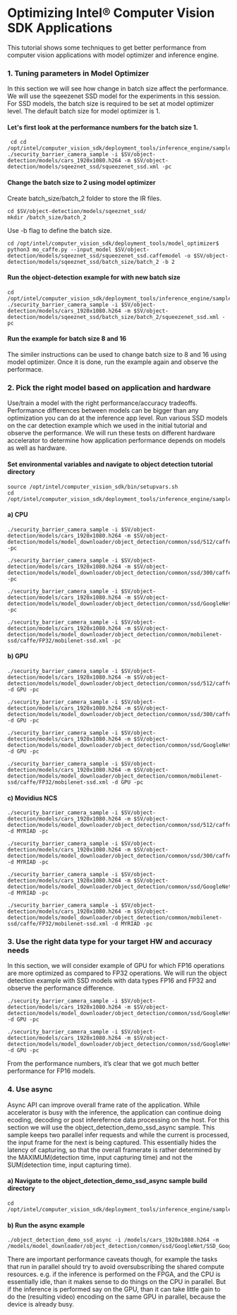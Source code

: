 # Optimizing Intel® Computer Vision SDK Applications
This tutorial shows some techniques to get better performance from computer vision applications with model optimizer and inference engine. 


### 1. Tuning parameters in Model Optimizer
In this section we will see how change in batch size affect the performance. We will use the sqeezenet SSD model for the experiments in this session.  
For SSD models, the batch size is required to be set at model optimizer level. The default batch size for model optimizer is 1. 

#### Let's first look at the performance numbers for the batch size 1. 

	 cd cd /opt/intel/computer_vision_sdk/deployment_tools/inference_engine/samples/build/intel64/Release
	./security_barrier_camera_sample -i $SV/object-detection/models/cars_1920x1080.h264 -m $SV/object-detection/models/sqeeznet_ssd/squeezenet_ssd.xml -pc


#### Change the batch size to 2 using model optimizer
 Create batch_size/batch_2 folder to store the IR files. 
 
 	cd $SV/object-detection/models/sqeeznet_ssd/
 	mkdir /batch_size/batch_2
	
Use -b flag to define the batch size.

	cd /opt/intel/computer_vision_sdk/deployment_tools/model_optimizer$  
	python3 mo_caffe.py --input_model $SV/object-detection/models/sqeeznet_ssd/squeezenet_ssd.caffemodel -o $SV/object-detection/models/sqeeznet_ssd/batch_size/batch_2 -b 2

#### Run the object-detection example for with new batch size

	cd /opt/intel/computer_vision_sdk/deployment_tools/inference_engine/samples/build/intel64/Release
	./security_barrier_camera_sample -i $SV/object-detection/models/cars_1920x1080.h264 -m $SV/object-detection/models/sqeeznet_ssd/batch_size/batch_2/squeezenet_ssd.xml -pc

#### Run the example for batch size 8 and 16
The similer instructions can be used to change batch size to 8 and 16 using model optimizer. Once it is done, run the example again and observe the performace. 


### 2. Pick the right model based on application and hardware
Use/train a model with the right performance/accuracy tradeoffs. Performance differences between models can be bigger than any optimization you can do at the inference app level.
Run various SSD models on the car detection example which we used in the initial tutorial and observe the performance. We will run these tests on different hardware accelerator to determine how application performance depends on models as well as hardware. 

#### Set environmental variables and navigate to object detection tutorial directory

	source /opt/intel/computer_vision_sdk/bin/setupvars.sh
	cd /opt/intel/computer_vision_sdk/deployment_tools/inference_engine/samples/build/intel64/Release

#### a) CPU
 
	./security_barrier_camera_sample -i $SV/object-detection/models/cars_1920x1080.h264 -m $SV/object-detection/models/model_downloader/object_detection/common/ssd/512/caffe/FP32/ssd512.xml -pc
	
	./security_barrier_camera_sample -i $SV/object-detection/models/cars_1920x1080.h264 -m $SV/object-detection/models/model_downloader/object_detection/common/ssd/300/caffe/FP32/ssd300.xml -pc
	
	./security_barrier_camera_sample -i $SV/object-detection/models/cars_1920x1080.h264 -m $SV/object-detection/models/model_downloader/object_detection/common/ssd/GoogleNet/SSD_GoogleNet_v2_fp32.xml -pc
	
	./security_barrier_camera_sample -i $SV/object-detection/models/cars_1920x1080.h264 -m $SV/object-detection/models/model_downloader/object_detection/common/mobilenet-ssd/caffe/FP32/mobilenet-ssd.xml -pc

#### b) GPU
 
	./security_barrier_camera_sample -i $SV/object-detection/models/cars_1920x1080.h264 -m $SV/object-detection/models/model_downloader/object_detection/common/ssd/512/caffe/FP32/ssd512.xml -d GPU -pc
	
	./security_barrier_camera_sample -i $SV/object-detection/models/cars_1920x1080.h264 -m $SV/object-detection/models/model_downloader/object_detection/common/ssd/300/caffe/FP32/ssd300.xml -d GPU -pc
	
	./security_barrier_camera_sample -i $SV/object-detection/models/cars_1920x1080.h264 -m $SV/object-detection/models/model_downloader/object_detection/common/ssd/GoogleNet/SSD_GoogleNet_v2_fp32.xml -d GPU -pc
	
	./security_barrier_camera_sample -i $SV/object-detection/models/cars_1920x1080.h264 -m $SV/object-detection/models/model_downloader/object_detection/common/mobilenet-ssd/caffe/FP32/mobilenet-ssd.xml -d GPU -pc

#### c) Movidius NCS

	./security_barrier_camera_sample -i $SV/object-detection/models/cars_1920x1080.h264 -m $SV/object-detection/models/model_downloader/object_detection/common/ssd/512/caffe/FP32/ssd512.xml -d MYRIAD -pc
	
	./security_barrier_camera_sample -i $SV/object-detection/models/cars_1920x1080.h264 -m $SV/object-detection/models/model_downloader/object_detection/common/ssd/300/caffe/FP32/ssd300.xml -d MYRIAD -pc
	
	./security_barrier_camera_sample -i $SV/object-detection/models/cars_1920x1080.h264 -m $SV/object-detection/models/model_downloader/object_detection/common/ssd/GoogleNet/SSD_GoogleNet_v2_fp32.xml -d MYRIAD -pc
	
	./security_barrier_camera_sample -i $SV/object-detection/models/cars_1920x1080.h264 -m $SV/object-detection/models/model_downloader/object_detection/common/mobilenet-ssd/caffe/FP32/mobilenet-ssd.xml -d MYRIAD -pc

### 3. Use the right data type for your target HW and accuracy needs
In this section, we will consider example of GPU for which FP16 operations are more optimized as compared to FP32 operations. We will run the object detection example with SSD models with data types FP16 and FP32 and observe the performance difference. 

	./security_barrier_camera_sample -i $SV/object-detection/models/cars_1920x1080.h264 -m $SV/object-detection/models/model_downloader/object_detection/common/ssd/GoogleNet/SSD_GoogleNet_v2_fp32.xml -d GPU -pc
	
	./security_barrier_camera_sample -i $SV/object-detection/models/cars_1920x1080.h264 -m $SV/object-detection/models/model_downloader/object_detection/common/ssd/GoogleNet/SSD_GoogleNet_v2_fp16.xml -d GPU -pc

From the performance numbers, it’s clear that we got much better performance for FP16 models. 


### 4. Use async
Async API can improve overall frame rate of the application. While accelerator is busy with the inference, the application can continue doing ecoding, decoding or post inferefernce data processing on the host. For this section we will use the object_detection_demo_ssd_async sample. This sample keeps two parallel infer requests and while the current is processed, the input frame for the next is being captured. This essentially hides the latency of capturing, so that the overall framerate is rather determined by the MAXIMUM(detection time, input capturing time) and not the SUM(detection time, input capturing time).
#### a) Navigate to the object_detection_demo_ssd_async sample build directory

    cd /opt/intel/computer_vision_sdk/deployment_tools/inference_engine/samples/build/intel64/Release
    
#### b) Run the async example

    ./object_detection_demo_ssd_async -i /models/cars_1920x1080.h264 -m /models/model_downloader/object_detection/common/ssd/GoogleNet/SSD_GoogleNet_v2_fp32.xml 

There are important performance caveats though, for example the tasks that run in parallel should try to avoid oversubscribing the shared compute resources. e.g. if the inference is performed on the FPGA, and the CPU is essentially idle, than it makes sense to do things on the CPU in parallel. But if the inference is performed say on the GPU, than it can take little gain to do the (resulting video) encoding on the same GPU in parallel, because the device is already busy.





